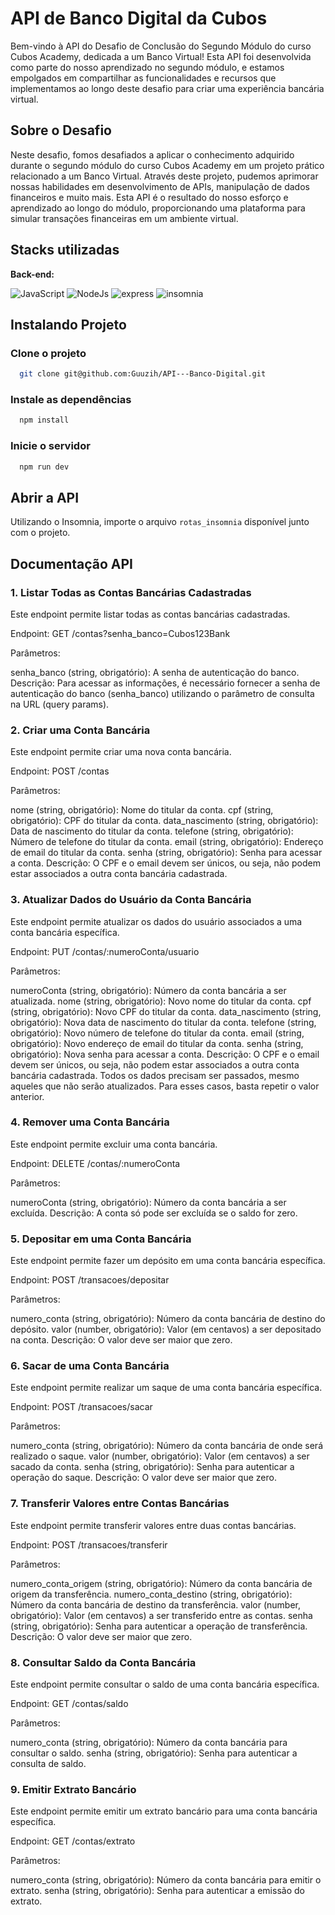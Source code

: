 # API de Banco Digital da Cubos

Bem-vindo à API do Desafio de Conclusão do Segundo Módulo do curso Cubos Academy, dedicada a um Banco Virtual! Esta API foi desenvolvida como parte do nosso aprendizado no segundo módulo, e estamos empolgados em compartilhar as funcionalidades e recursos que implementamos ao longo deste desafio para criar uma experiência bancária virtual.

## Sobre o Desafio

Neste desafio, fomos desafiados a aplicar o conhecimento adquirido durante o segundo módulo do curso Cubos Academy em um projeto prático relacionado a um Banco Virtual. Através deste projeto, pudemos aprimorar nossas habilidades em desenvolvimento de APIs, manipulação de dados financeiros e muito mais. Esta API é o resultado do nosso esforço e aprendizado ao longo do módulo, proporcionando uma plataforma para simular transações financeiras em um ambiente virtual.

## Stacks utilizadas

**Back-end:**

![JavaScript](https://img.shields.io/badge/JavaScript-323330?style=for-the-badge&logo=javascript&logoColor=F7DF1E)
![NodeJs](https://img.shields.io/badge/Node%20js-339933?style=for-the-badge&logo=nodedotjs&logoColor=white)
![express](https://img.shields.io/badge/Express%20js-000000?style=for-the-badge&logo=express&logoColor=white)
![insomnia](https://img.shields.io/badge/Insomnia-5849be?style=for-the-badge&logo=Insomnia&logoColor=white)

## Instalando Projeto

### Clone o projeto

```bash
  git clone git@github.com:Guuzih/API---Banco-Digital.git
```

### Instale as dependências

```bash
  npm install
```

### Inicie o servidor

```bash
  npm run dev
```

## Abrir a API

Utilizando o Insomnia, importe o arquivo `rotas_insomnia` disponível junto com o projeto.

## Documentação API

### 1. Listar Todas as Contas Bancárias Cadastradas

Este endpoint permite listar todas as contas bancárias cadastradas.

Endpoint: GET /contas?senha_banco=Cubos123Bank

Parâmetros:

senha_banco (string, obrigatório): A senha de autenticação do banco.
Descrição: Para acessar as informações, é necessário fornecer a senha de autenticação do banco (senha_banco) utilizando o parâmetro de consulta na URL (query params).

### 2. Criar uma Conta Bancária

Este endpoint permite criar uma nova conta bancária.

Endpoint: POST /contas

Parâmetros:

nome (string, obrigatório): Nome do titular da conta.
cpf (string, obrigatório): CPF do titular da conta.
data_nascimento (string, obrigatório): Data de nascimento do titular da conta.
telefone (string, obrigatório): Número de telefone do titular da conta.
email (string, obrigatório): Endereço de email do titular da conta.
senha (string, obrigatório): Senha para acessar a conta.
Descrição: O CPF e o email devem ser únicos, ou seja, não podem estar associados a outra conta bancária cadastrada.

### 3. Atualizar Dados do Usuário da Conta Bancária

Este endpoint permite atualizar os dados do usuário associados a uma conta bancária específica.

Endpoint: PUT /contas/:numeroConta/usuario

Parâmetros:

numeroConta (string, obrigatório): Número da conta bancária a ser atualizada.
nome (string, obrigatório): Novo nome do titular da conta.
cpf (string, obrigatório): Novo CPF do titular da conta.
data_nascimento (string, obrigatório): Nova data de nascimento do titular da conta.
telefone (string, obrigatório): Novo número de telefone do titular da conta.
email (string, obrigatório): Novo endereço de email do titular da conta.
senha (string, obrigatório): Nova senha para acessar a conta.
Descrição: O CPF e o email devem ser únicos, ou seja, não podem estar associados a outra conta bancária cadastrada. Todos os dados precisam ser passados, mesmo aqueles que não serão atualizados. Para esses casos, basta repetir o valor anterior.

### 4. Remover uma Conta Bancária

Este endpoint permite excluir uma conta bancária.

Endpoint: DELETE /contas/:numeroConta

Parâmetros:

numeroConta (string, obrigatório): Número da conta bancária a ser excluída.
Descrição: A conta só pode ser excluída se o saldo for zero.

### 5. Depositar em uma Conta Bancária

Este endpoint permite fazer um depósito em uma conta bancária específica.

Endpoint: POST /transacoes/depositar

Parâmetros:

numero_conta (string, obrigatório): Número da conta bancária de destino do depósito.
valor (number, obrigatório): Valor (em centavos) a ser depositado na conta.
Descrição: O valor deve ser maior que zero.

### 6. Sacar de uma Conta Bancária

Este endpoint permite realizar um saque de uma conta bancária específica.

Endpoint: POST /transacoes/sacar

Parâmetros:

numero_conta (string, obrigatório): Número da conta bancária de onde será realizado o saque.
valor (number, obrigatório): Valor (em centavos) a ser sacado da conta.
senha (string, obrigatório): Senha para autenticar a operação do saque.
Descrição: O valor deve ser maior que zero.

### 7. Transferir Valores entre Contas Bancárias

Este endpoint permite transferir valores entre duas contas bancárias.

Endpoint: POST /transacoes/transferir

Parâmetros:

numero_conta_origem (string, obrigatório): Número da conta bancária de origem da transferência.
numero_conta_destino (string, obrigatório): Número da conta bancária de destino da transferência.
valor (number, obrigatório): Valor (em centavos) a ser transferido entre as contas.
senha (string, obrigatório): Senha para autenticar a operação de transferência.
Descrição: O valor deve ser maior que zero.

### 8. Consultar Saldo da Conta Bancária

Este endpoint permite consultar o saldo de uma conta bancária específica.

Endpoint: GET /contas/saldo

Parâmetros:

numero_conta (string, obrigatório): Número da conta bancária para consultar o saldo.
senha (string, obrigatório): Senha para autenticar a consulta de saldo.

### 9. Emitir Extrato Bancário

Este endpoint permite emitir um extrato bancário para uma conta bancária específica.

Endpoint: GET /contas/extrato

Parâmetros:

numero_conta (string, obrigatório): Número da conta bancária para emitir o extrato.
senha (string, obrigatório): Senha para autenticar a emissão do extrato.
